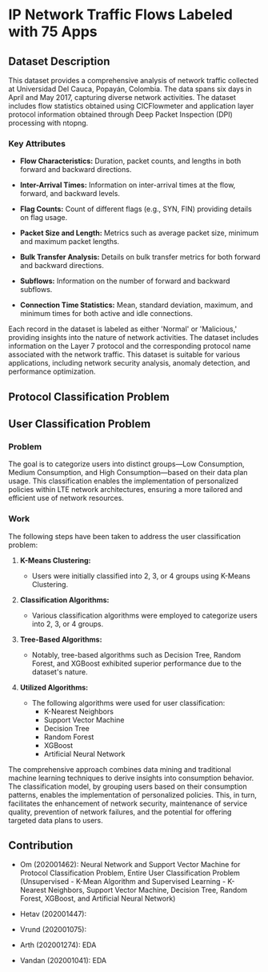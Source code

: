 # IP Network Traffic Flows Labeled with 75 Apps

## Dataset Description

This dataset provides a comprehensive analysis of network traffic collected at Universidad Del Cauca, Popayán, Colombia. The data spans six days in April and May 2017, capturing diverse network activities. The dataset includes flow statistics obtained using CICFlowmeter and application layer protocol information obtained through Deep Packet Inspection (DPI) processing with ntopng.

### Key Attributes

- **Flow Characteristics:** Duration, packet counts, and lengths in both forward and backward directions.
  
- **Inter-Arrival Times:** Information on inter-arrival times at the flow, forward, and backward levels.

- **Flag Counts:** Count of different flags (e.g., SYN, FIN) providing details on flag usage.

- **Packet Size and Length:** Metrics such as average packet size, minimum and maximum packet lengths.

- **Bulk Transfer Analysis:** Details on bulk transfer metrics for both forward and backward directions.

- **Subflows:** Information on the number of forward and backward subflows.

- **Connection Time Statistics:** Mean, standard deviation, maximum, and minimum times for both active and idle connections.

Each record in the dataset is labeled as either 'Normal' or 'Malicious,' providing insights into the nature of network activities. The dataset includes information on the Layer 7 protocol and the corresponding protocol name associated with the network traffic. This dataset is suitable for various applications, including network security analysis, anomaly detection, and performance optimization.

## Protocol Classification Problem

## User Classification Problem

### Problem

The goal is to categorize users into distinct groups—Low Consumption, Medium Consumption, and High Consumption—based on their data plan usage. This classification enables the implementation of personalized policies within LTE network architectures, ensuring a more tailored and efficient use of network resources.

### Work

The following steps have been taken to address the user classification problem:

1. **K-Means Clustering:**
   - Users were initially classified into 2, 3, or 4 groups using K-Means Clustering.

2. **Classification Algorithms:**
   - Various classification algorithms were employed to categorize users into 2, 3, or 4 groups.

3. **Tree-Based Algorithms:**
   - Notably, tree-based algorithms such as Decision Tree, Random Forest, and XGBoost exhibited superior performance due to the dataset's nature.

4. **Utilized Algorithms:**
   - The following algorithms were used for user classification:
     - K-Nearest Neighbors
     - Support Vector Machine
     - Decision Tree
     - Random Forest
     - XGBoost
     - Artificial Neural Network

The comprehensive approach combines data mining and traditional machine learning techniques to derive insights into consumption behavior. The classification model, by grouping users based on their consumption patterns, enables the implementation of personalized policies. This, in turn, facilitates the enhancement of network security, maintenance of service quality, prevention of network failures, and the potential for offering targeted data plans to users.

## Contribution

- Om (202001462): Neural Network and Support Vector Machine for Protocol Classification Problem, Entire User Classification Problem (Unsupervised - K-Mean Algorithm and Supervised Learning - K-Nearest Neighbors, Support Vector Machine, Decision Tree, Random Forest, XGBoost, and Artificial Neural Network)

- Hetav (202001447): 

- Vrund (202001075):

- Arth (202001274): EDA

- Vandan (202001041): EDA
